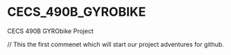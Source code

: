 # CECS_490B_GYROBIKE
CECS 490B GYRObike Project 

// This the first commenet which will start our project adventures for github.

